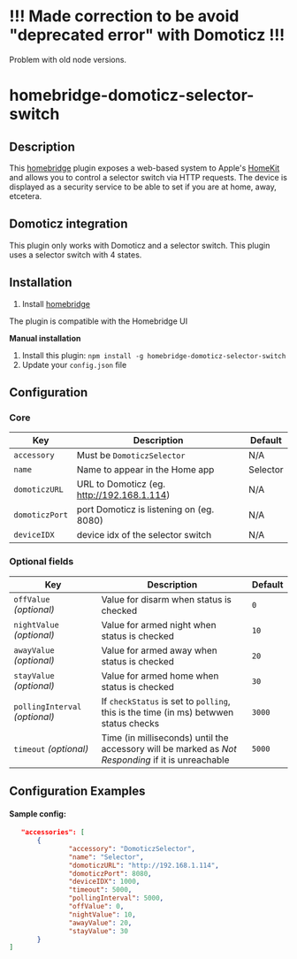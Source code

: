 # !!! Made correction to be avoid "deprecated error" with Domoticz !!!
Problem with old node versions.

# homebridge-domoticz-selector-switch

## Description

This [homebridge](https://github.com/nfarina/homebridge) plugin exposes a web-based system to Apple's [HomeKit](http://www.apple.com/ios/home/) and allows you to control a selector switch via HTTP requests. The device is displayed as a security service to be able to set if you are at home, away, etcetera.

## Domoticz integration

This plugin only works with Domoticz and a selector switch. This plugin uses a selector switch with 4 states.

## Installation

1. Install [homebridge](https://github.com/nfarina/homebridge#installation-details)

The plugin is compatible with the Homebridge UI

**Manual installation** 
1. Install this plugin: `npm install -g homebridge-domoticz-selector-switch`
2. Update your `config.json` file

## Configuration

### Core
| Key | Description | Default |
| --- | --- | --- |
| `accessory` | Must be `DomoticzSelector` | N/A |
| `name` | Name to appear in the Home app | Selector |
| `domoticzURL` | URL to Domoticz (eg. http://192.168.1.114) | N/A |
| `domoticzPort` | port Domoticz is listening on (eg. 8080) | N/A |
| `deviceIDX` | device idx of the selector switch | N/A | 

### Optional fields
| Key | Description | Default |
| --- | --- | --- |
| `offValue` _(optional)_ | Value for disarm when status is checked | `0` |
| `nightValue` _(optional)_ | Value for armed night when status is checked | `10` |
| `awayValue` _(optional)_ | Value for armed away when status is checked | `20` |
| `stayValue` _(optional)_ | Value for armed home when status is checked | `30` |
| `pollingInterval` _(optional)_ | If `checkStatus` is set to `polling`, this is the time (in ms) betwwen status checks| `3000` |
| `timeout` _(optional)_ | Time (in milliseconds) until the accessory will be marked as _Not Responding_ if it is unreachable | `5000` |

## Configuration Examples

#### Sample config:

 ```json
    "accessories": [
        {
                "accessory": "DomoticzSelector",
                "name": "Selector",
                "domoticzURL": "http://192.168.1.114",
                "domoticzPort": 8080,
                "deviceIDX": 1000,
                "timeout": 5000,
                "pollingInterval": 5000,
                "offValue": 0,
                "nightValue": 10,
                "awayValue": 20,
                "stayValue": 30
        }
]
```    

